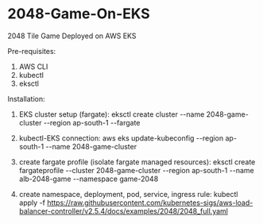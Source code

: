 # 2048-Game-On-EKS
2048 Tile Game Deployed on AWS EKS 


Pre-requisites: 

1. AWS CLI 
2. kubectl 
3. eksctl 


Installation: 


1. EKS cluster setup (fargate): eksctl create cluster --name 2048-game-cluster --region ap-south-1 --fargate

2. kubectl-EKS connection: aws eks update-kubeconfig --region ap-south-1 --name 2048-game-cluster

3. create fargate profile (isolate fargate managed resources): eksctl create fargateprofile --cluster 2048-game-cluster --region ap-south-1 --name alb-2048-game --namespace game-2048

4. create namespace, deployment, pod, service, ingress rule: kubectl apply -f https://raw.githubusercontent.com/kubernetes-sigs/aws-load-balancer-controller/v2.5.4/docs/examples/2048/2048_full.yaml
